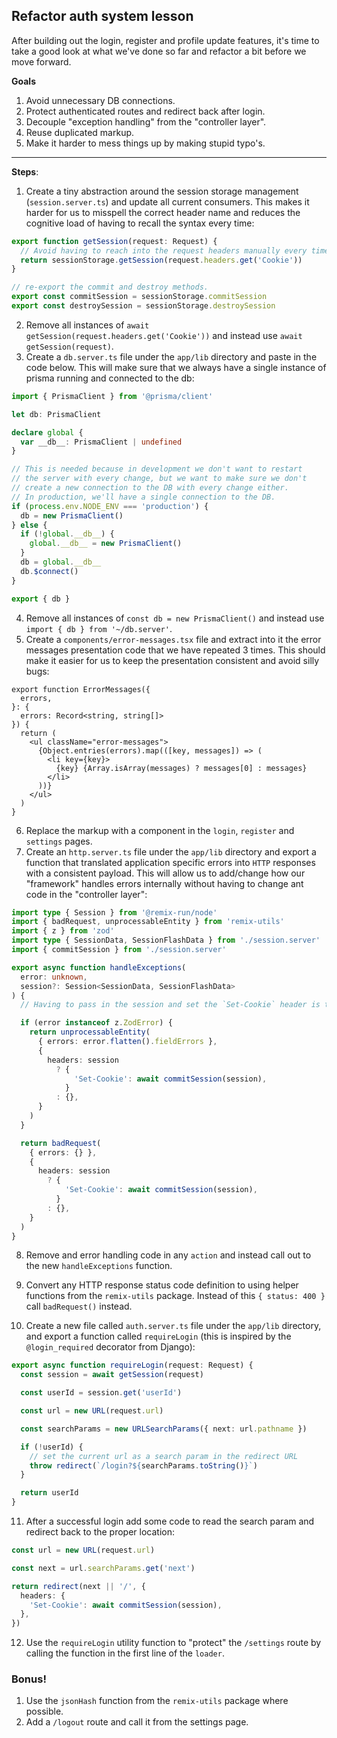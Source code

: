 ## Refactor auth system lesson

After building out the login, register and profile update features, it's time to take a good look at what we've done so far and refactor a bit before we move forward.

**Goals**
1. Avoid unnecessary DB connections.
2. Protect authenticated routes and redirect back after login.
4. Decouple "exception handling" from the "controller layer".
5. Reuse duplicated markup.
6. Make it harder to mess things up by making stupid typo's.

---

**Steps**:
1. Create a tiny abstraction around the session storage management (`session.server.ts`) and update all current consumers. This makes it harder for us to misspell the correct header name and reduces the cognitive load of having to recall the syntax every time:
```ts
export function getSession(request: Request) {
  // Avoid having to reach into the request headers manually every time.
  return sessionStorage.getSession(request.headers.get('Cookie'))
}

// re-export the commit and destroy methods.
export const commitSession = sessionStorage.commitSession
export const destroySession = sessionStorage.destroySession
``` 
2. Remove all instances of `await getSession(request.headers.get('Cookie'))` and instead use `await getSession(request)`.
3. Create a `db.server.ts` file under the `app/lib` directory and paste in the code below. This will make sure that we always have a single instance of prisma running and connected to the db:
```ts
import { PrismaClient } from '@prisma/client'

let db: PrismaClient

declare global {
  var __db__: PrismaClient | undefined
}

// This is needed because in development we don't want to restart
// the server with every change, but we want to make sure we don't
// create a new connection to the DB with every change either.
// In production, we'll have a single connection to the DB.
if (process.env.NODE_ENV === 'production') {
  db = new PrismaClient()
} else {
  if (!global.__db__) {
    global.__db__ = new PrismaClient()
  }
  db = global.__db__
  db.$connect()
}

export { db }
```
4. Remove all instances of `const db = new PrismaClient()` and instead use `import { db } from '~/db.server'`.
5. Create a `components/error-messages.tsx` file and extract into it the error messages presentation code that we have repeated 3 times. This should make it easier for us to keep the presentation consistent and avoid silly bugs:
```tsx
export function ErrorMessages({
  errors,
}: {
  errors: Record<string, string[]>
}) {
  return (
    <ul className="error-messages">
      {Object.entries(errors).map(([key, messages]) => (
        <li key={key}>
          {key} {Array.isArray(messages) ? messages[0] : messages}
        </li>
      ))}
    </ul>
  )
}
```
6. Replace the markup with a component in the `login`, `register` and `settings` pages.
7. Create an `http.server.ts` file under the `app/lib` directory and export a function that translated application specific errors into `HTTP` responses with a consistent payload. This will allow us to add/change how our "framework" handles errors internally without having to change ant code in the "controller layer":
```ts
import type { Session } from '@remix-run/node'
import { badRequest, unprocessableEntity } from 'remix-utils'
import { z } from 'zod'
import type { SessionData, SessionFlashData } from './session.server'
import { commitSession } from './session.server'

export async function handleExceptions(
  error: unknown,
  session?: Session<SessionData, SessionFlashData>
) {
  // Having to pass in the session and set the `Set-Cookie` header is temporary until we will migrate to a different session driver in the next lesson

  if (error instanceof z.ZodError) {
    return unprocessableEntity(
      { errors: error.flatten().fieldErrors },
      {
        headers: session
          ? {
              'Set-Cookie': await commitSession(session),
            }
          : {},
      }
    )
  }

  return badRequest(
    { errors: {} },
    {
      headers: session
        ? {
            'Set-Cookie': await commitSession(session),
          }
        : {},
    }
  )
}
```
8. Remove and error handling code in any `action` and instead call out to the new `handleExceptions` function.
9. Convert any HTTP response status code definition to using helper functions from the `remix-utils` package. Instead of this `{ status: 400 }` call `badRequest()` instead.

10. Create a new file called `auth.server.ts` file under the `app/lib` directory, and export a function called `requireLogin` (this is inspired by the `@login_required` decorator from Django):
```ts
export async function requireLogin(request: Request) {
  const session = await getSession(request)

  const userId = session.get('userId')

  const url = new URL(request.url)

  const searchParams = new URLSearchParams({ next: url.pathname })

  if (!userId) {
    // set the current url as a search param in the redirect URL
    throw redirect(`/login?${searchParams.toString()}`)
  }

  return userId
}
```

11. After a successful login add some code to read the search param and redirect back to the proper location:
```ts
const url = new URL(request.url)

const next = url.searchParams.get('next')

return redirect(next || '/', {
  headers: {
    'Set-Cookie': await commitSession(session),
  },
})
```

12. Use the `requireLogin` utility function to "protect" the `/settings` route by calling the function in the first line of the `loader`.

### Bonus!

1. Use the `jsonHash` function from the `remix-utils` package where possible.
2. Add a `/logout` route and call it from the settings page.